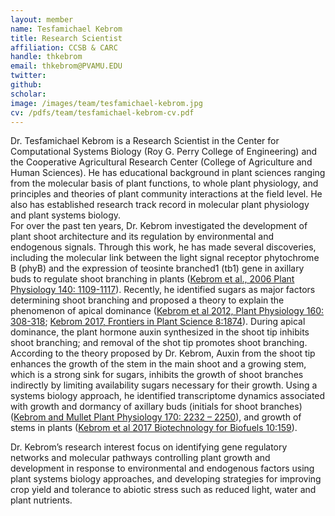 ```yaml
---
layout: member
name: Tesfamichael Kebrom
title: Research Scientist
affiliation: CCSB & CARC
handle: thkebrom
email: thkebrom@PVAMU.EDU
twitter:
github: 
scholar: 
image: /images/team/tesfamichael-kebrom.jpg
cv: /pdfs/team/tesfamichael-kebrom-cv.pdf
---
```


Dr. Tesfamichael Kebrom is a Research Scientist in the Center for Computational Systems Biology (Roy G. Perry College of Engineering) and the Cooperative Agricultural Research Center (College of Agriculture and Human Sciences). He has educational background in plant sciences ranging from the molecular basis of plant functions, to whole plant physiology, and principles and theories of plant community interactions at the field level. He also has established research track record in molecular plant physiology and plant systems biology.  
For over the past ten years, Dr. Kebrom investigated the development of plant shoot architecture and its regulation by environmental and endogenous signals. Through this work, he has made several discoveries, including the molecular link between the light signal receptor phytochrome B (phyB) and the expression of teosinte branched1 (tb1) gene in axillary buds to regulate shoot branching in plants ([Kebrom et al., 2006 Plant Physiology 140: 1109-1117](http://www.plantphysiol.org/content/140/3/1109.short)). Recently, he identified sugars as major factors determining shoot branching and proposed a theory to explain the phenomenon of apical dominance ([Kebrom et al 2012, Plant Physiology 160: 308-318](http://www.plantphysiol.org/content/160/1/308); [Kebrom 2017, Frontiers in Plant Science 8:1874](https://www.frontiersin.org/articles/10.3389/fpls.2017.01874/full)).  During apical dominance, the plant hormone auxin synthesized in the shoot tip inhibits shoot branching; and removal of the shot tip promotes shoot branching. According to the theory proposed by Dr. Kebrom, Auxin from the shoot tip enhances the growth of the stem in the main shoot and a growing stem, which is a strong sink for sugars, inhibits the growth of shoot branches indirectly by limiting availability sugars necessary for their growth. Using a systems biology approach, he identified transcriptome dynamics associated with growth and dormancy of axillary buds (initials for shoot branches) ([Kebrom and Mullet Plant Physiology 170: 2232 – 2250](http://www.plantphysiol.org/content/170/4/2232)), and growth of stems in plants ([Kebrom et al 2017 Biotechnology for Biofuels 10:159](https://biotechnologyforbiofuels.biomedcentral.com/articles/10.1186/s13068-017-0848-3)). 

Dr. Kebrom’s research interest focus on identifying gene regulatory networks and molecular pathways controlling plant growth and development in response to environmental and endogenous factors using plant systems biology approaches, and developing strategies for improving crop yield and tolerance to abiotic stress such as reduced light, water and plant nutrients.


